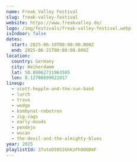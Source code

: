 ```yaml
---
name: Freak Valley Festival
slug: freak-valley-festival
website: https://www.freakvalley.de/
logo: /img/festivals/freak-valley-festival.webp
isIndoor: false
dates:
  start: 2025-06-19T00:00:00.000Z
  end: 2025-06-21T00:00:00.000Z
location:
  country: Germany
  city: Weiherdamm
  lat: 50.89062731963505
  lon: 8.12708699622017
lineup:
  - scott-hepple-and-the-sun-band
  - lurch
  - travo
  - wedge
  - kombynat-robotron
  - zig-zags
  - early-moods
  - pendejo
  - wucan
  - the-devil-and-the-almighty-blues
year: 2025
playlistId: 37utoDS9SI6hKzFh0OGDmF
---
```

